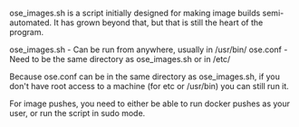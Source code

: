ose_images.sh is a script initially designed for making image builds semi-automated.
It has grown beyond that, but that is still the heart of the program.

ose_images.sh - Can be run from anywhere, usually in /usr/bin/
ose.conf - Need to be the same directory as ose_images.sh or in /etc/

Because ose.conf can be in the same directory as ose_images.sh, if you don't have 
root access to a machine (for etc or /usr/bin) you can still run it.

For image pushes, you need to either be able to run docker pushes as your user,
or run the script in sudo mode.
